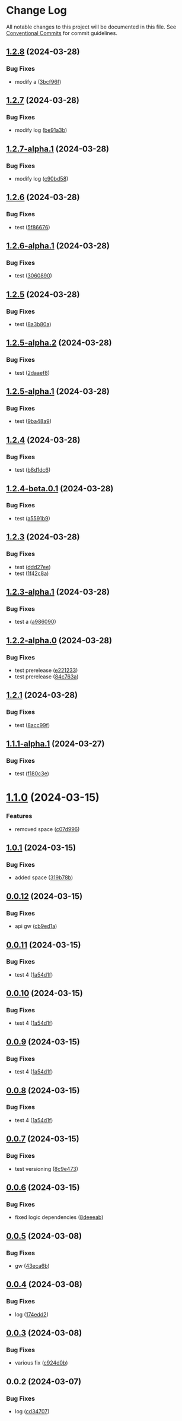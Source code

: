 # Change Log

All notable changes to this project will be documented in this file.
See [Conventional Commits](https://conventionalcommits.org) for commit guidelines.

## [1.2.8](https://github.com/Iustin-Burlacu/monorepo-aws-lambda-lerna/compare/v1.2.8-alpha.0...v1.2.8) (2024-03-28)


### Bug Fixes

* modify a ([3bcf96f](https://github.com/Iustin-Burlacu/monorepo-aws-lambda-lerna/commit/3bcf96fa9aab46bc30c9c679e3b1688f5a125553))





## [1.2.7](https://github.com/Iustin-Burlacu/monorepo-aws-lambda-lerna/compare/v1.2.7-alpha.1...v1.2.7) (2024-03-28)


### Bug Fixes

* modify log ([be91a3b](https://github.com/Iustin-Burlacu/monorepo-aws-lambda-lerna/commit/be91a3beaa9f7421551918c5c1de16e8edad03d5))





## [1.2.7-alpha.1](https://github.com/Iustin-Burlacu/monorepo-aws-lambda-lerna/compare/v1.2.7-alpha.0...v1.2.7-alpha.1) (2024-03-28)


### Bug Fixes

* modify log ([c90bd58](https://github.com/Iustin-Burlacu/monorepo-aws-lambda-lerna/commit/c90bd58657da15f053a65815c1dd640be2e1c8c0))





## [1.2.6](https://github.com/Iustin-Burlacu/monorepo-aws-lambda-lerna/compare/v1.2.6-alpha.1...v1.2.6) (2024-03-28)


### Bug Fixes

* test ([5f86676](https://github.com/Iustin-Burlacu/monorepo-aws-lambda-lerna/commit/5f8667654e2f824a4b2ae674943f2948d2d64bbf))





## [1.2.6-alpha.1](https://github.com/Iustin-Burlacu/monorepo-aws-lambda-lerna/compare/v1.2.6-alpha.0...v1.2.6-alpha.1) (2024-03-28)


### Bug Fixes

* test ([3060890](https://github.com/Iustin-Burlacu/monorepo-aws-lambda-lerna/commit/30608908cb7fa8319a74849b7790fef56dd5ce25))





## [1.2.5](https://github.com/Iustin-Burlacu/monorepo-aws-lambda-lerna/compare/v1.2.5-alpha.2...v1.2.5) (2024-03-28)


### Bug Fixes

* test ([8a3b80a](https://github.com/Iustin-Burlacu/monorepo-aws-lambda-lerna/commit/8a3b80ab6a2d62d98f61d780beda2669295ccfe8))





## [1.2.5-alpha.2](https://github.com/Iustin-Burlacu/monorepo-aws-lambda-lerna/compare/v1.2.5-alpha.1...v1.2.5-alpha.2) (2024-03-28)


### Bug Fixes

* test ([2daaef8](https://github.com/Iustin-Burlacu/monorepo-aws-lambda-lerna/commit/2daaef85d0fe2684600b3586da31a780b2f4cc95))





## [1.2.5-alpha.1](https://github.com/Iustin-Burlacu/monorepo-aws-lambda-lerna/compare/v1.2.5-alpha.0...v1.2.5-alpha.1) (2024-03-28)


### Bug Fixes

* test ([9ba48a9](https://github.com/Iustin-Burlacu/monorepo-aws-lambda-lerna/commit/9ba48a98af8c631a1a0d49ae3e16efcda1e8f56f))





## [1.2.4](https://github.com/Iustin-Burlacu/monorepo-aws-lambda-lerna/compare/v1.2.4-beta.0.1...v1.2.4) (2024-03-28)


### Bug Fixes

* test ([b8d1dc6](https://github.com/Iustin-Burlacu/monorepo-aws-lambda-lerna/commit/b8d1dc6437b4a81fd44951df191338d95fdf73da))





## [1.2.4-beta.0.1](https://github.com/Iustin-Burlacu/monorepo-aws-lambda-lerna/compare/v1.2.4-beta.0.0...v1.2.4-beta.0.1) (2024-03-28)


### Bug Fixes

* test ([a5591b9](https://github.com/Iustin-Burlacu/monorepo-aws-lambda-lerna/commit/a5591b912e28d488dede0f51e8c5cdb6e900ce06))





## [1.2.3](https://github.com/Iustin-Burlacu/monorepo-aws-lambda-lerna/compare/v1.2.3-alpha.1...v1.2.3) (2024-03-28)


### Bug Fixes

* test ([ddd27ee](https://github.com/Iustin-Burlacu/monorepo-aws-lambda-lerna/commit/ddd27eea02cc418532dd9b218ea0eedec7b06d0f))
* test ([1f42c8a](https://github.com/Iustin-Burlacu/monorepo-aws-lambda-lerna/commit/1f42c8accbe5097801db242e0f12c725d735173a))





## [1.2.3-alpha.1](https://github.com/Iustin-Burlacu/monorepo-aws-lambda-lerna/compare/v1.2.3-alpha.0...v1.2.3-alpha.1) (2024-03-28)


### Bug Fixes

* test a ([a986090](https://github.com/Iustin-Burlacu/monorepo-aws-lambda-lerna/commit/a986090e81bb645135d80df7a86dd1e8dbbb4356))





## [1.2.2-alpha.0](https://github.com/Iustin-Burlacu/monorepo-aws-lambda-lerna/compare/v1.2.1...v1.2.2-alpha.0) (2024-03-28)


### Bug Fixes

* test prerelease ([e221233](https://github.com/Iustin-Burlacu/monorepo-aws-lambda-lerna/commit/e22123338e12c134b171b16b1c2f24e50f3aaf94))
* test prerelease ([84c763a](https://github.com/Iustin-Burlacu/monorepo-aws-lambda-lerna/commit/84c763a3b99f4fa1f7f613a1e11a0978feb3c8f1))





## [1.2.1](https://github.com/Iustin-Burlacu/monorepo-aws-lambda-lerna/compare/v1.2.0...v1.2.1) (2024-03-28)


### Bug Fixes

* test ([8acc99f](https://github.com/Iustin-Burlacu/monorepo-aws-lambda-lerna/commit/8acc99f1736b1eb49c99994768ffbcd469a9b3b3))





## [1.1.1-alpha.1](https://github.com/Iustin-Burlacu/monorepo-aws-lambda-lerna/compare/v1.1.1-alpha.0...v1.1.1-alpha.1) (2024-03-27)


### Bug Fixes

* test ([f180c3e](https://github.com/Iustin-Burlacu/monorepo-aws-lambda-lerna/commit/f180c3eda50cdc83355f8786b16ad8573913a14c))





# [1.1.0](https://github.com/Iustin-Burlacu/monorepo-aws-lambda-lerna/compare/v1.0.1...v1.1.0) (2024-03-15)


### Features

* removed space ([c07d996](https://github.com/Iustin-Burlacu/monorepo-aws-lambda-lerna/commit/c07d9964dc718faafc15a53d34811652f351aa4d))





## [1.0.1](https://github.com/Iustin-Burlacu/monorepo-aws-lambda-lerna/compare/v1.0.0...v1.0.1) (2024-03-15)


### Bug Fixes

* added space ([319b78b](https://github.com/Iustin-Burlacu/monorepo-aws-lambda-lerna/commit/319b78ba55f10ea6b2c7787f178f9ad736b03728))





## [0.0.12](https://github.com/Iustin-Burlacu/monorepo-aws-lambda-lerna/compare/v0.0.11...v0.0.12) (2024-03-15)


### Bug Fixes

* api gw ([cb9ed1a](https://github.com/Iustin-Burlacu/monorepo-aws-lambda-lerna/commit/cb9ed1ac5593b76ec2d3640e1e8f51ebdf580b08))





## [0.0.11](https://github.com/Iustin-Burlacu/monorepo-aws-lambda-lerna/compare/v0.0.7...v0.0.11) (2024-03-15)


### Bug Fixes

* test 4 ([1a54d1f](https://github.com/Iustin-Burlacu/monorepo-aws-lambda-lerna/commit/1a54d1fdc4c983e9d5add3976d45064f95369d5d))





## [0.0.10](https://github.com/Iustin-Burlacu/monorepo-aws-lambda-lerna/compare/v0.0.7...v0.0.10) (2024-03-15)


### Bug Fixes

* test 4 ([1a54d1f](https://github.com/Iustin-Burlacu/monorepo-aws-lambda-lerna/commit/1a54d1fdc4c983e9d5add3976d45064f95369d5d))





## [0.0.9](https://github.com/Iustin-Burlacu/monorepo-aws-lambda-lerna/compare/v0.0.7...v0.0.9) (2024-03-15)


### Bug Fixes

* test 4 ([1a54d1f](https://github.com/Iustin-Burlacu/monorepo-aws-lambda-lerna/commit/1a54d1fdc4c983e9d5add3976d45064f95369d5d))





## [0.0.8](https://github.com/Iustin-Burlacu/monorepo-aws-lambda-lerna/compare/v0.0.7...v0.0.8) (2024-03-15)


### Bug Fixes

* test 4 ([1a54d1f](https://github.com/Iustin-Burlacu/monorepo-aws-lambda-lerna/commit/1a54d1fdc4c983e9d5add3976d45064f95369d5d))





## [0.0.7](https://github.com/Iustin-Burlacu/monorepo-aws-lambda-lerna/compare/v0.0.6...v0.0.7) (2024-03-15)


### Bug Fixes

* test versioning ([8c9e473](https://github.com/Iustin-Burlacu/monorepo-aws-lambda-lerna/commit/8c9e4736ef4630ae6fefd10dbff48301aa8fbae7))





## [0.0.6](https://github.com/Iustin-Burlacu/monorepo-aws-lambda-lerna/compare/v0.0.5...v0.0.6) (2024-03-15)


### Bug Fixes

* fixed logic dependencies ([8deeeab](https://github.com/Iustin-Burlacu/monorepo-aws-lambda-lerna/commit/8deeeab358a041f052e0111493de1f238e7b9979))





## [0.0.5](https://github.com/Iustin-Burlacu/monorepo-aws-lambda-lerna/compare/v0.0.4...v0.0.5) (2024-03-08)


### Bug Fixes

* gw ([43eca6b](https://github.com/Iustin-Burlacu/monorepo-aws-lambda-lerna/commit/43eca6b4eece307b5185306017f2d9b820e8df70))





## [0.0.4](https://github.com/Iustin-Burlacu/monorepo-aws-lambda-lerna/compare/v0.0.3...v0.0.4) (2024-03-08)


### Bug Fixes

* log ([174edd2](https://github.com/Iustin-Burlacu/monorepo-aws-lambda-lerna/commit/174edd2eba326c13c1fc6c43095540de3f6ce2eb))





## [0.0.3](https://github.com/Iustin-Burlacu/monorepo-aws-lambda-lerna/compare/v0.0.2...v0.0.3) (2024-03-08)


### Bug Fixes

* various fix ([c924d0b](https://github.com/Iustin-Burlacu/monorepo-aws-lambda-lerna/commit/c924d0bbf09f96619dd8a6b715307afe4080cc52))





## 0.0.2 (2024-03-07)


### Bug Fixes

* log ([cd34707](https://github.com/Iustin-Burlacu/monorepo-aws-lambda-lerna/commit/cd34707dce886ba8bb212f99d3c6e45f6bd903cc))
